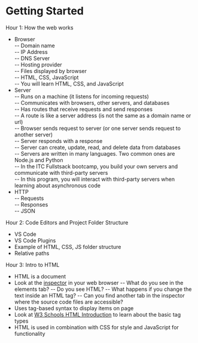 # Getting Started  
Hour 1: How the web works  
  
  - Browser  
    -- Domain name  
    -- IP Address  
    -- DNS Server  
    -- Hosting provider  
    -- Files displayed by browser  
    -- HTML, CSS, JavaScript  
    -- You will learn HTML, CSS, and JavaScript  
  - Server  
    -- Runs on a machine (it listens for incoming requests)  
    -- Communicates with browsers, other servers, and databases  
    -- Has routes that receive requests and send responses  
    -- A route is like a server address (is not the same as a domain name or url)  
    -- Browser sends request to server (or one server sends request to another server)  
    -- Server responds with a response  
    -- Server can create, update, read, and delete data from databases  
    -- Servers are written in many languages. Two common ones are Node.js and Python  
    -- In the ITC Fullstsack bootcamp, you build your own servers and communicate with third-party servers  
    -- In this program, you will interact with third-party servers when learning about asynchronous code  
  - HTTP  
    -- Requests  
    -- Responses  
    -- JSON  
  
Hour 2: Code Editors and Project Folder Structure  
  - VS Code  
  - VS Code Plugins  
  - Example of HTML, CSS, JS folder structure  
  - Relative paths  
  
Hour 3: Intro to HTML  
  - HTML is a document  
  - Look at the [inspector](https://developer.mozilla.org/en-US/docs/Learn/Common_questions/What_are_browser_developer_tools) in your web browser 
    -- What do you see in the elements tab?
    -- Do you see HTML?
    -- What happens if you change the text inside an HTML tag?
    -- Can you find another tab in the inspector where the source code files are accessible?
  - Uses tag-based syntax to display items on page
  - Look at [W3 Schools HTML Introduction](https://www.w3schools.com/html/html_intro.asp) to learn about the basic tag types
  - HTML is used in combination with CSS for style and JavaScript for functionality
  
  
